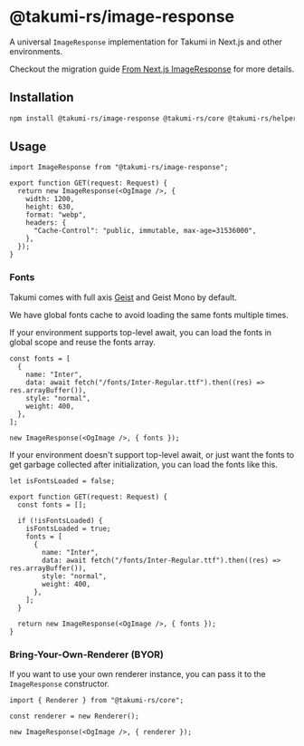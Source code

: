# @takumi-rs/image-response

A universal `ImageResponse` implementation for Takumi in Next.js and other environments.

Checkout the migration guide [From Next.js ImageResponse](https://takumi.kane.tw/docs/migration/migrate-from-image-response) for more details.

## Installation

```bash
npm install @takumi-rs/image-response @takumi-rs/core @takumi-rs/helpers
```

## Usage

```tsx
import ImageResponse from "@takumi-rs/image-response";

export function GET(request: Request) {
  return new ImageResponse(<OgImage />, {
    width: 1200,
    height: 630,
    format: "webp",
    headers: {
      "Cache-Control": "public, immutable, max-age=31536000",
    },
  });
}
```

### Fonts

Takumi comes with full axis [Geist](https://vercel.com/font) and Geist Mono by default.

We have global fonts cache to avoid loading the same fonts multiple times.

If your environment supports top-level await, you can load the fonts in global scope and reuse the fonts array.

```tsx
const fonts = [
  {
    name: "Inter",
    data: await fetch("/fonts/Inter-Regular.ttf").then((res) => res.arrayBuffer()),
    style: "normal",
    weight: 400,
  },
];

new ImageResponse(<OgImage />, { fonts });
```

If your environment doesn't support top-level await, or just want the fonts to get garbage collected after initialization, you can load the fonts like this.

```tsx
let isFontsLoaded = false;

export function GET(request: Request) {
  const fonts = [];

  if (!isFontsLoaded) {
    isFontsLoaded = true;
    fonts = [
      {
        name: "Inter",
        data: await fetch("/fonts/Inter-Regular.ttf").then((res) => res.arrayBuffer()),
        style: "normal",
        weight: 400,
      },
    ];
  }

  return new ImageResponse(<OgImage />, { fonts });
}
```

### Bring-Your-Own-Renderer (BYOR)

If you want to use your own renderer instance, you can pass it to the `ImageResponse` constructor.

```tsx
import { Renderer } from "@takumi-rs/core";

const renderer = new Renderer();

new ImageResponse(<OgImage />, { renderer });
```
